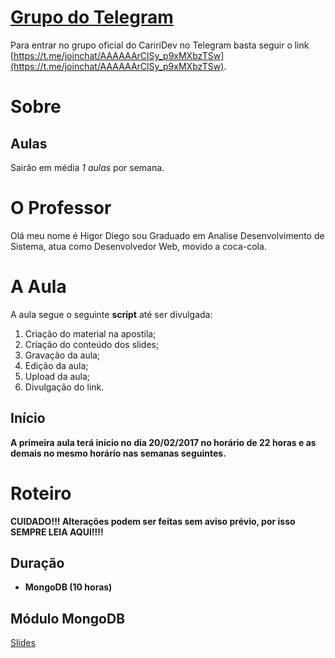 # [Grupo do Telegram](https://t.me/joinchat/AAAAAArClSy_p9xMXbzTSw)

Para entrar no grupo oficial do CaririDev no Telegram basta seguir o link [https://t.me/joinchat/AAAAAArClSy_p9xMXbzTSw](https://t.me/joinchat/AAAAAArClSy_p9xMXbzTSw).

# Sobre

## Aulas

Sairão em média *1 aulas* por semana.

# O Professor

Olá meu nome é Higor Diego sou Graduado em Analise Desenvolvimento de Sistema, atua como Desenvolvedor Web, movido a coca-cola.

# A Aula

A aula segue o seguinte **script** até ser divulgada:

1. Criação do material na apostila;
2. Criação do conteúdo dos slides;
3. Gravação da aula;
4. Edição da aula;
5. Upload da aula;
6. Divulgação do link.

## Início

**A primeira aula terá início no dia 20/02/2017 no horário de 22 horas e as demais no mesmo horário nas semanas seguintes.**

# Roteiro

**CUIDADO!!! Alterações podem ser feitas sem aviso prévio, por isso SEMPRE LEIA AQUI!!!!**

## Duração
- **MongoDB (10 horas)**


##  Módulo MongoDB

[Slides](https://docs.google.com/presentation/d/1asUlan_MXkeEQodkDnYAoY6Pgmlsob7VyzZ3YgP8w-8/pub?start=true&loop=false&delayms=30000)
